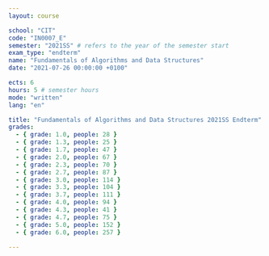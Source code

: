 ```yaml
---
layout: course

school: "CIT"
code: "IN0007_E"
semester: "2021SS" # refers to the year of the semester start
exam_type: "endterm"
name: "Fundamentals of Algorithms and Data Structures"
date: "2021-07-26 00:00:00 +0100"

ects: 6
hours: 5 # semester hours
mode: "written"
lang: "en"

title: "Fundamentals of Algorithms and Data Structures 2021SS Endterm"
grades:
  - { grade: 1.0, people: 28 }
  - { grade: 1.3, people: 25 }
  - { grade: 1.7, people: 47 }
  - { grade: 2.0, people: 67 }
  - { grade: 2.3, people: 70 }
  - { grade: 2.7, people: 87 }
  - { grade: 3.0, people: 114 }
  - { grade: 3.3, people: 104 }
  - { grade: 3.7, people: 111 }
  - { grade: 4.0, people: 94 }
  - { grade: 4.3, people: 41 }
  - { grade: 4.7, people: 75 }
  - { grade: 5.0, people: 152 }
  - { grade: 6.0, people: 257 }

---
```



